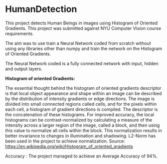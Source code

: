 # HumanDetection

This project detects Human Beings in images using Histogram of Oriented Gradients.
This project was submitted against NYU Computer Vision course requirements.

The aim was to use train a Neural Network coded from scratch without using any libraries other than numpy and train the network on the Histogram of Oriented Gradients.

The Neural Network coded is a fully connected network with input, hidden and output layers.

<b> Histogram of oriented Gradients: </b>

The essential thought behind the histogram of oriented gradients descriptor is that local object appearance and shape within an image can be described by the distribution of intensity gradients or edge directions. The image is divided into small connected regions called cells, and for the pixels within each cell, a histogram of gradient directions is compiled. The descriptor is the concatenation of these histograms. For improved accuracy, the local histograms can be contrast-normalized by calculating a measure of the intensity across a larger region of the image, called a block, and then using this value to normalize all cells within the block. This normalization results in better invariance to changes in illumination and shadowing. L2-Norm has been used in the project to achieve normalization.
Source: https://en.wikipedia.org/wiki/Histogram_of_oriented_gradients

Accuracy :
The project managed to achieve an Average Accuracy of 94%.
